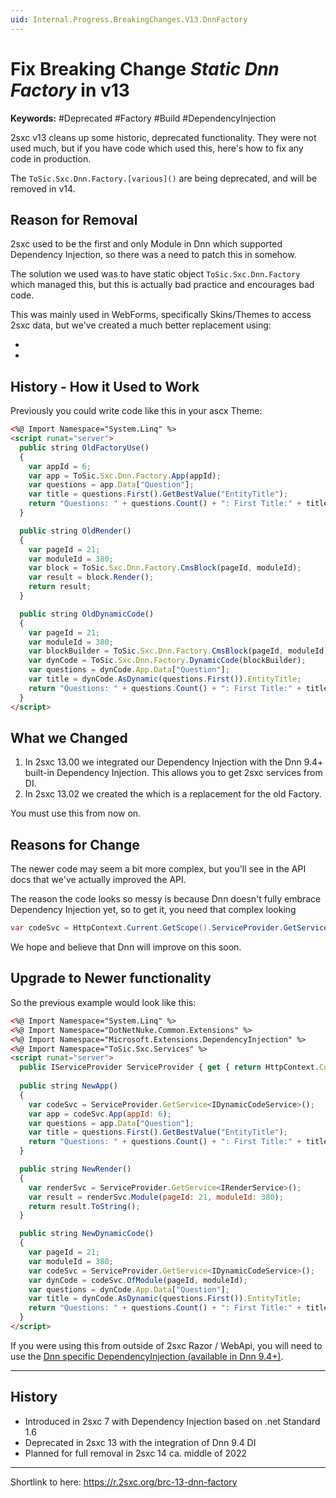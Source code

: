 ```yaml
---
uid: Internal.Progress.BreakingChanges.V13.DnnFactory
---
```


# Fix Breaking Change _Static Dnn Factory_ in v13

**Keywords:** #Deprecated #Factory #Build #DependencyInjection

2sxc v13 cleans up some historic, deprecated functionality. They were not used much, but if you have code which used this, here's how to fix any code in production. 

The `ToSic.Sxc.Dnn.Factory.[various]()` are being deprecated, and will be removed in v14. 

## Reason for Removal

2sxc used to be the first and only Module in Dnn which supported Dependency Injection, so there was a need to patch this in somehow. 

The solution we used was to have static object `ToSic.Sxc.Dnn.Factory` which managed this, but this is actually bad practice and encourages bad code. 

This was mainly used in WebForms, specifically Skins/Themes to access 2sxc data, 
but we've created a much better replacement using:

* [](xref:ToSic.Sxc.Services.IDynamicCodeService) 
* [](xref:ToSic.Sxc.Services.IRenderService)


## History - How it Used to Work

Previously you could write code like this in your ascx Theme:

```html
<%@ Import Namespace="System.Linq" %>
<script runat="server">
  public string OldFactoryUse()
  {
    var appId = 6;
    var app = ToSic.Sxc.Dnn.Factory.App(appId);
    var questions = app.Data["Question"];
    var title = questions.First().GetBestValue("EntityTitle");
    return "Questions: " + questions.Count() + ": First Title:" + title;
  }

  public string OldRender()
  {
    var pageId = 21;
    var moduleId = 380;
    var block = ToSic.Sxc.Dnn.Factory.CmsBlock(pageId, moduleId);
    var result = block.Render();
    return result;
  }

  public string OldDynamicCode()
  {
    var pageId = 21;
    var moduleId = 380;
    var blockBuilder = ToSic.Sxc.Dnn.Factory.CmsBlock(pageId, moduleId);
    var dynCode = ToSic.Sxc.Dnn.Factory.DynamicCode(blockBuilder);
    var questions = dynCode.App.Data["Question"];
    var title = dynCode.AsDynamic(questions.First()).EntityTitle;
    return "Questions: " + questions.Count() + ": First Title:" + title;
  }
</script>
```

## What we Changed

1. In 2sxc 13.00 we integrated our Dependency Injection with the Dnn 9.4+ built-in Dependency Injection. 
This allows you to get 2sxc services from DI. 
1. In 2sxc 13.02 we created the [](xref:ToSic.Sxc.Services.IDynamicCodeService) which is a replacement for the old Factory.

You must use this from now on. 

## Reasons for Change

The newer code may seem a bit more complex, but you'll see in the API docs that we've actually improved the API.

The reason the code looks so messy is because Dnn doesn't fully embrace Dependency Injection yet, so to get it, you need that complex looking

```c#
var codeSvc = HttpContext.Current.GetScope().ServiceProvider.GetService<IDynamicCodeService>();
```

We hope and believe that Dnn will improve on this soon.


## Upgrade to Newer functionality

So the previous example would look like this:

```html
<%@ Import Namespace="System.Linq" %>
<%@ Import Namespace="DotNetNuke.Common.Extensions" %>
<%@ Import Namespace="Microsoft.Extensions.DependencyInjection" %>
<%@ Import Namespace="ToSic.Sxc.Services" %>
<script runat="server">
  public IServiceProvider ServiceProvider { get { return HttpContext.Current.GetScope().ServiceProvider; }}
  
  public string NewApp()
  {
    var codeSvc = ServiceProvider.GetService<IDynamicCodeService>();
    var app = codeSvc.App(appId: 6);
    var questions = app.Data["Question"];
    var title = questions.First().GetBestValue("EntityTitle");
    return "Questions: " + questions.Count() + ": First Title:" + title;
  }

  public string NewRender()
  {
    var renderSvc = ServiceProvider.GetService<IRenderService>();
    var result = renderSvc.Module(pageId: 21, moduleId: 380);
    return result.ToString();
  }

  public string NewDynamicCode()
  {
    var pageId = 21;
    var moduleId = 380;
    var codeSvc = ServiceProvider.GetService<IDynamicCodeService>();
    var dynCode = codeSvc.OfModule(pageId, moduleId);
    var questions = dynCode.App.Data["Question"];
    var title = dynCode.AsDynamic(questions.First()).EntityTitle;
    return "Questions: " + questions.Count() + ": First Title:" + title;
  }
</script>
```

If you were using this from outside of 2sxc Razor / WebApi, you will need to use the [Dnn specific DependencyInjection (available in Dnn 9.4+)](xref:NetCode.DependencyInjection.Dnn).

---

## History

* Introduced in 2sxc 7 with Dependency Injection based on .net Standard 1.6
* Deprecated in 2sxc 13 with the integration of Dnn 9.4 DI
* Planned for full removal in 2sxc 14 ca. middle of 2022

---

Shortlink to here: https://r.2sxc.org/brc-13-dnn-factory